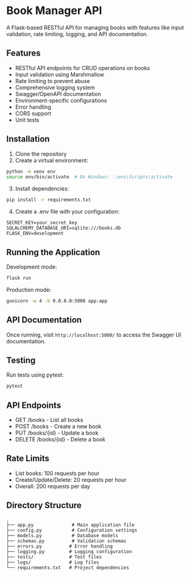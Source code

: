 # Book Manager API

A Flask-based RESTful API for managing books with features like input validation, rate limiting, logging, and API documentation.

## Features

- RESTful API endpoints for CRUD operations on books
- Input validation using Marshmallow
- Rate limiting to prevent abuse
- Comprehensive logging system
- Swagger/OpenAPI documentation
- Environment-specific configurations
- Error handling
- CORS support
- Unit tests

## Installation

1. Clone the repository
2. Create a virtual environment:
```bash
python -m venv env
source env/bin/activate  # On Windows: .\env\Scripts\activate
```
3. Install dependencies:
```bash
pip install -r requirements.txt
```
4. Create a .env file with your configuration:
```
SECRET_KEY=your_secret_key
SQLALCHEMY_DATABASE_URI=sqlite:///books.db
FLASK_ENV=development
```

## Running the Application

Development mode:
```bash
flask run
```

Production mode:
```bash
gunicorn -w 4 -b 0.0.0.0:5000 app:app
```

## API Documentation

Once running, visit `http://localhost:5000/` to access the Swagger UI documentation.

## Testing

Run tests using pytest:
```bash
pytest
```

## API Endpoints

- GET /books - List all books
- POST /books - Create a new book
- PUT /books/{id} - Update a book
- DELETE /books/{id} - Delete a book

## Rate Limits

- List books: 100 requests per hour
- Create/Update/Delete: 20 requests per hour
- Overall: 200 requests per day

## Directory Structure

```
.
├── app.py              # Main application file
├── config.py           # Configuration settings
├── models.py           # Database models
├── schemas.py          # Validation schemas
├── errors.py          # Error handling
├── logging.py         # Logging configuration
├── tests/             # Test files
├── logs/              # Log files
└── requirements.txt   # Project dependencies
```